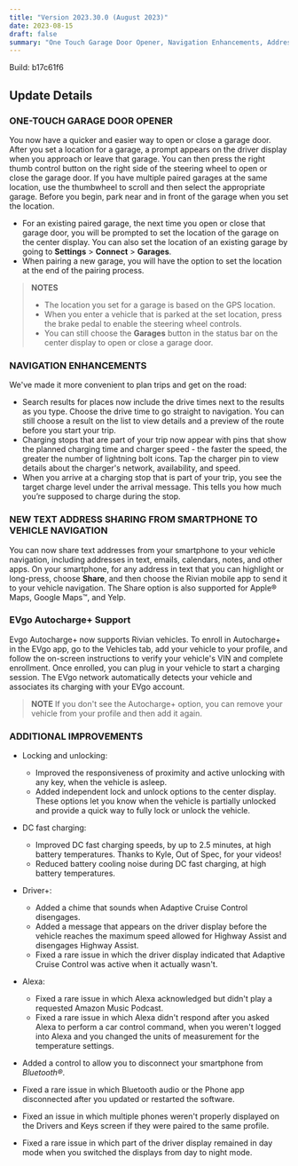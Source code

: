 ```yaml
---
title: "Version 2023.30.0 (August 2023)"
date: 2023-08-15
draft: false
summary: "One Touch Garage Door Opener, Navigation Enhancements, Address Sharing, EVgo Support, and additional improvements."
---
```

Build: b17c61f6

## Update Details

### ONE-TOUCH GARAGE DOOR OPENER
You now have a quicker and easier way to open or close a garage door. After you set a location for a garage, a prompt appears on the driver display when you approach or leave that garage. You can then press the right thumb control button on the right side of the steering wheel to open or close the garage door. If you have multiple paired garages at the same location, use the thumbwheel to scroll and then select the appropriate garage.
Before you begin, park near and in front of the garage when you set the location.
* For an existing paired garage, the next time you open or close that garage door, you will be prompted to set the location of the garage on the center display. You can also set the location of an existing garage by going to **Settings** > **Connect** > **Garages**.
* When pairing a new garage, you will have the option to set the location at the end of the pairing process.

>**NOTES**
>* The location you set for a garage is based on the GPS location.
>* When you enter a vehicle that is parked at the set location, press the brake pedal to enable the steering wheel controls.
>* You can still choose the **Garages** button in the status bar on the center display to open or close a garage door.

### NAVIGATION ENHANCEMENTS
We've made it more convenient to plan trips and get on the road:
* Search results for places now include the drive times next to the results as you type. Choose the drive time to go straight to navigation. You can still choose a result on the list to view details and a preview of the route before you start your trip.
* Charging stops that are part of your trip now appear with pins that show the planned charging time and charger speed - the faster the speed, the greater the number of lightning bolt icons. Tap the charger pin to view details about the charger's network, availability, and speed.
* When you arrive at a charging stop that is part of your trip, you see the target charge level under the arrival message. This tells you how much you’re supposed to charge during the stop.

### NEW TEXT ADDRESS SHARING FROM SMARTPHONE TO VEHICLE NAVIGATION
You can now share text addresses from your smartphone to your vehicle navigation, including addresses in text, emails, calendars, notes, and other apps.
On your smartphone, for any address in text that you can highlight or long-press, choose **Share**, and then choose the Rivian mobile app to send it to your vehicle navigation. The Share option is also supported for Apple® Maps, Google Maps™, and Yelp.

### EVgo Autocharge+ Support
Evgo Autocharge+ now supports Rivian vehicles. To enroll in Autocharge+ in the EVgo app, go to the Vehicles tab, add your vehicle to your profile, and follow the on-screen instructions to verify your vehicle's VIN and complete enrollment. Once enrolled, you can plug in your vehicle to start a charging session. The EVgo network automatically detects your vehicle and associates its charging with your EVgo account.
>**NOTE**
>If you don't see the Autocharge+ option, you can remove your vehicle from your profile and then add it again.

### ADDITIONAL IMPROVEMENTS
* Locking and unlocking:
  * Improved the responsiveness of proximity and active unlocking with any key, when the vehicle is asleep.
  * Added independent lock and unlock options to the center display. These options let you know when the vehicle is partially unlocked and provide a quick way to fully lock or unlock the vehicle.
  
* DC fast charging:
  * Improved DC fast charging speeds, by up to 2.5 minutes, at high battery temperatures. Thanks to Kyle, Out of Spec, for your videos!
  * Reduced battery cooling noise during DC fast charging, at high battery temperatures.
  
* Driver+:
  * Added a chime that sounds when Adaptive Cruise Control disengages.
  * Added a message that appears on the driver display before the vehicle reaches the maximum speed allowed for Highway Assist and disengages Highway Assist.
  * Fixed a rare issue in which the driver display indicated that Adaptive Cruise Control was active when it actually wasn't.
  
* Alexa:
  * Fixed a rare issue in which Alexa acknowledged but didn't play a requested Amazon Music Podcast.
  * Fixed a rare issue in which Alexa didn't respond after you asked Alexa to perform a car control command, when you weren't logged into Alexa and you changed the units of measurement for the temperature settings.
  
* Added a control to allow you to disconnect your smartphone from *Bluetooth®*.

* Fixed a rare issue in which Bluetooth audio or the Phone app disconnected after you updated or restarted the software.

* Fixed an issue in which multiple phones weren't properly displayed on the Drivers and Keys screen if they were paired to the same profile.

* Fixed a rare issue in which part of the driver display remained in day mode when you switched the displays from day to night mode.
